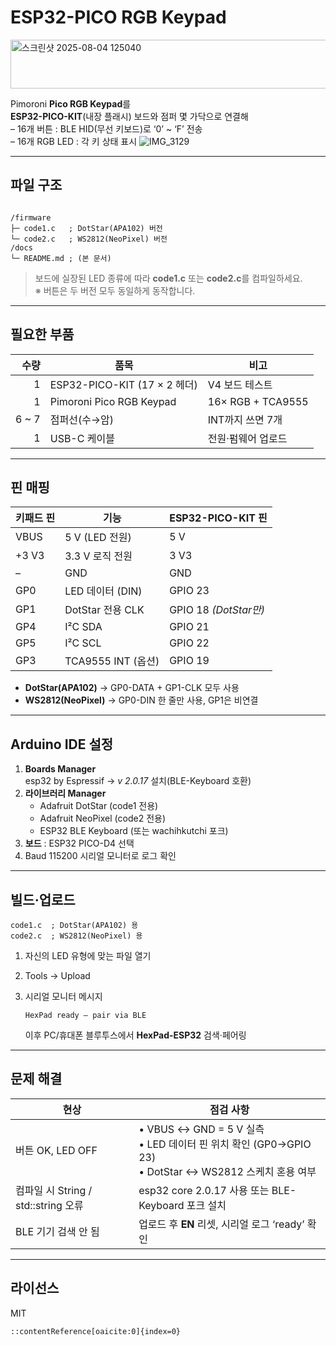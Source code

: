 # ESP32-PICO RGB Keypad
<img width="852" height="78" alt="스크린샷 2025-08-04 125040" src="https://github.com/user-attachments/assets/b488fc70-6d98-4027-a814-e399ffe4f581" />

Pimoroni **Pico RGB Keypad**를  
**ESP32-PICO-KIT**(내장 플래시) 보드와 점퍼 몇 가닥으로 연결해  
– 16개 버튼 : BLE HID(무선 키보드)로 ‘0’ ~ ‘F’ 전송  
– 16개 RGB LED : 각 키 상태 표시
![IMG_3129](https://github.com/user-attachments/assets/a5082fe6-c8e4-464c-9716-944e98a1e355)

---

## 파일 구조

```

/firmware
├─ code1.c   ; DotStar(APA102) 버전
└─ code2.c   ; WS2812(NeoPixel) 버전
/docs
└─ README.md ; (본 문서)

````

> 보드에 실장된 LED 종류에 따라 **code1.c** 또는 **code2.c**를 컴파일하세요.  
> ※ 버튼은 두 버전 모두 동일하게 동작합니다.

---

## 필요한 부품

| 수량 | 품목 | 비고 |
|----:|------|------|
| 1 | ESP32-PICO-KIT (17 × 2 헤더) | V4 보드 테스트 |
| 1 | Pimoroni Pico RGB Keypad | 16× RGB + TCA9555 |
| 6 ~ 7 | 점퍼선(수→암) | INT까지 쓰면 7개 |
| 1 | USB-C 케이블 | 전원·펌웨어 업로드 |

---

## 핀 매핑

| 키패드 핀 | 기능 | ESP32-PICO-KIT 핀 |
|-----------|------|-------------------|
| VBUS  | 5 V (LED 전원) | 5 V |
| +3 V3 | 3.3 V 로직 전원 | 3 V3 |
| –     | GND | GND |
| GP0   | LED 데이터 (DIN) | GPIO 23 |
| GP1   | DotStar 전용 CLK | GPIO 18 *(DotStar만)* |
| GP4   | I²C SDA | GPIO 21 |
| GP5   | I²C SCL | GPIO 22 |
| GP3   | TCA9555 INT (옵션) | GPIO 19 |

- **DotStar(APA102)** → GP0-DATA + GP1-CLK 모두 사용  
- **WS2812(NeoPixel)**  → GP0-DIN 한 줄만 사용, GP1은 비연결

---

## Arduino IDE 설정

1. **Boards Manager**  
   esp32 by Espressif → *v 2.0.17* 설치(BLE-Keyboard 호환)
2. **라이브러리 Manager**  
   - Adafruit DotStar (code1 전용)  
   - Adafruit NeoPixel (code2 전용)  
   - ESP32 BLE Keyboard (또는 wachihkutchi 포크)
3. **보드** : ESP32 PICO-D4 선택  
4. Baud 115200 시리얼 모니터로 로그 확인

---

## 빌드·업로드

```text
code1.c  ; DotStar(APA102) 용
code2.c  ; WS2812(NeoPixel) 용
````

1. 자신의 LED 유형에 맞는 파일 열기
2. Tools → Upload
3. 시리얼 모니터 메시지

   ```
   HexPad ready – pair via BLE
   ```

   이후 PC/휴대폰 블루투스에서 **HexPad-ESP32** 검색·페어링

---

## 문제 해결

| 현상                            | 점검 사항                                                                                      |
| ----------------------------- | ------------------------------------------------------------------------------------------ |
| 버튼 OK, LED OFF                | • VBUS ↔ GND = 5 V 실측 <br>• LED 데이터 핀 위치 확인 (GP0→GPIO 23) <br>• DotStar ↔ WS2812 스케치 혼용 여부 |
| 컴파일 시 String / std::string 오류 | esp32 core 2.0.17 사용 또는 BLE-Keyboard 포크 설치                                                 |
| BLE 기기 검색 안 됨                 | 업로드 후 **EN** 리셋, 시리얼 로그 ‘ready’ 확인                                                         |

---

## 라이선스

MIT

```
::contentReference[oaicite:0]{index=0}
```
